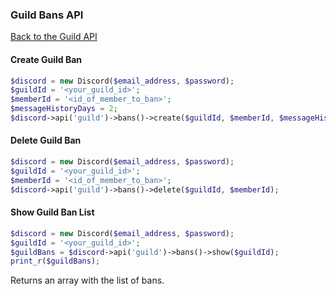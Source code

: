 ### Guild Bans API
[Back to the Guild API](../Guild.md)

#### Create Guild Ban

```php
$discord = new Discord($email_address, $password);
$guildId = '<your_guild_id>';
$memberId = '<id_of_member_to_ban>';
$messageHistoryDays = 2;
$discord->api('guild')->bans()->create($guildId, $memberId, $messageHistoryDays);
```

#### Delete Guild Ban

```php
$discord = new Discord($email_address, $password);
$guildId = '<your_guild_id>';
$memberId = '<id_of_member_to_ban>';
$discord->api('guild')->bans()->delete($guildId, $memberId);
```

#### Show Guild Ban List

```php
$discord = new Discord($email_address, $password);
$guildId = '<your_guild_id>';
$guildBans = $discord->api('guild')->bans()->show($guildId);
print_r($guildBans);
```

Returns an array with the list of bans.
